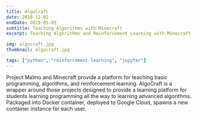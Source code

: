 ```yaml
---
title: AlgoCraft
date: 2018-12-02
endDate: 2019-05-03
subtitle: Teaching Algorithms with Minecraft
excerpt: Teaching Algorithms and Reinforcement Learning with Minecraft and Jupyter Notebooks.

img: algocraft.jpg
thumbnail: algocraft.jpg

tags: ["python", "reinforcement-learning", "jupyter"]
---
```


Project Malmo and Minecraft provide a platform for teaching basic programming, algorithms, and reinforcement learning. AlgoCraft is a wrapper around those projects designed to provide a learning platform for students learning programming all the way to learning advanced algorithms. Packaged into Docker container, deployed to Google Cloud, spawns a new container instance for each user.